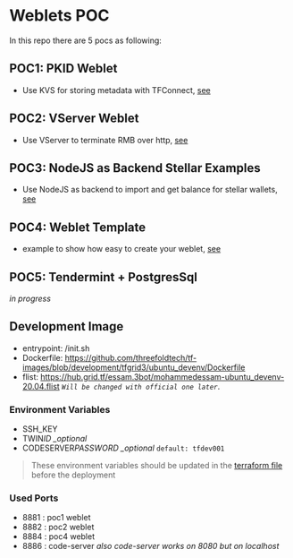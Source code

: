 # Weblets POC

In this repo there are 5 pocs as following:

## POC1: PKID Weblet

- Use KVS for storing metadata with TFConnect, [see](poc1/README.md)

## POC2: VServer Weblet

- Use VServer to terminate RMB over http, [see](poc2/README.md)

## POC3: NodeJS as Backend Stellar Examples

- Use NodeJS as backend to import and get balance for stellar wallets, [see](poc3/README.md)

## POC4: Weblet Template

- example to show how easy to create your weblet, [see](poc4/README.md)

## POC5: Tendermint + PostgresSql

_in progress_

## Development Image

- entrypoint: /init.sh
- Dockerfile: https://github.com/threefoldtech/tf-images/blob/development/tfgrid3/ubuntu_devenv/Dockerfile
- flist: https://hub.grid.tf/essam.3bot/mohammedessam-ubuntu_devenv-20.04.flist _`Will be changed with official one later`_.

### Environment Variables

- SSH_KEY
- TWIN*ID \_optional*
- CODESERVER*PASSWORD \_optional* `default: tfdev001`

> These environment variables should be updated in the [terraform file](./terraform/main.tf) before the deployment

### Used Ports

- 8881 : poc1 weblet
- 8882 : poc2 weblet
- 8884 : poc4 weblet
- 8886 : code-server _also code-server works on 8080 but on localhost_
